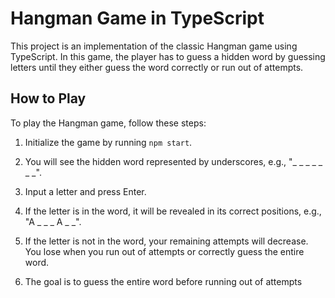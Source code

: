 # Hangman Game in TypeScript

This project is an implementation of the classic Hangman game using TypeScript. In this game, the player has to guess a hidden word by guessing letters until they either guess the word correctly or run out of attempts.


## How to Play

To play the Hangman game, follow these steps:

1. Initialize the game by running `npm start`.

2. You will see the hidden word represented by underscores, e.g., "_ _ _ _ _ _ _".

3. Input a letter and press Enter.

4. If the letter is in the word, it will be revealed in its correct positions, e.g., "A _ _ _ A _ _".

5. If the letter is not in the word, your remaining attempts will decrease. You lose when you run out of attempts or correctly guess the entire word.

6. The goal is to guess the entire word before running out of attempts
